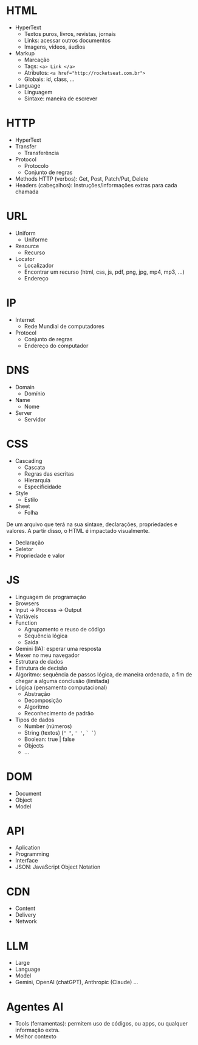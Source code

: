 # HTML

- HyperText  
  - Textos puros, livros, revistas, jornais  
  - Links: acessar outros documentos  
  - Imagens, vídeos, áudios  
- Markup  
  - Marcação  
  - Tags: `<a> Link </a>`  
  - Atributos: `<a href="http://rocketseat.com.br">`  
  - Globais: id, class, ...  
- Language  
  - Linguagem  
  - Sintaxe: maneira de escrever  

# HTTP

- HyperText  
- Transfer  
  - Transferência  
- Protocol  
  - Protocolo  
  - Conjunto de regras  
- Methods HTTP (verbos): Get, Post, Patch/Put, Delete
- Headers (cabeçalhos): Instruções/informações extras para cada chamada     

# URL

- Uniform  
  - Uniforme  
- Resource  
  - Recurso  
- Locator  
  - Localizador  
  - Encontrar um recurso (html, css, js, pdf, png, jpg, mp4, mp3, ...)  
  - Endereço  

# IP

- Internet  
  - Rede Mundial de computadores  
- Protocol  
  - Conjunto de regras  
  - Endereço do computador  

# DNS

- Domain  
  - Domínio  
- Name  
  - Nome  
- Server  
  - Servidor  

# CSS

- Cascading  
  - Cascata  
  - Regras das escritas  
  - Hierarquia  
  - Especificidade  
- Style  
  - Estilo  
- Sheet  
  - Folha  

De um arquivo que terá na sua sintaxe, declarações, propriedades e valores. A partir disso, o HTML é impactado visualmente.

- Declaração  
- Seletor  
- Propriedade e valor  

# JS

- Linguagem de programação  
- Browsers  
- Input -> Process -> Output  
- Variáveis  
- Function  
  - Agrupamento e reuso de código  
  - Sequência lógica  
  - Saída  
- Gemini (IA): esperar uma resposta  
- Mexer no meu navegador  
- Estrutura de dados  
- Estrutura de decisão  
- Algoritmo: sequência de passos lógica, de maneira ordenada, a fim de chegar a alguma conclusão (limitada)  
- Lógica (pensamento computacional)  
  - Abstração  
  - Decomposição  
  - Algoritmo  
  - Reconhecimento de padrão  
- Tipos de dados  
  - Number (números)  
  - String (textos) (`" "`, `' '`, `` ` ` ``)  
  - Boolean: true | false  
  - Objects  
  - ...  

# DOM

- Document  
- Object  
- Model  

# API

- Aplication  
- Programming
- Interface
- JSON: JavaScript Object Notation

# CDN

- Content  
- Delivery
- Network

# LLM

- Large  
- Language
- Model
- Gemini, OpenAI (chatGPT), Anthropic (Claude) ...

# Agentes AI

- Tools (ferramentas): permitem uso de códigos, ou apps, ou qualquer informação extra.  
- Melhor contexto
